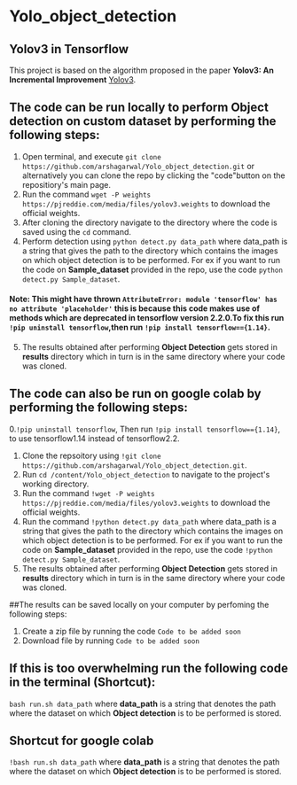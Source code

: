 # Yolo_object_detection

## Yolov3 in Tensorflow
This project is based on the algorithm proposed in the paper **Yolov3: An Incremental Improvement** [Yolov3](https://arxiv.org/abs/1804.02767).

## The code can be run locally to perform **Object detection** on custom dataset by performing the following steps:

1. Open terminal, and execute `git clone https://github.com/arshagarwal/Yolo_object_detection.git` or alternatively you can clone the repo by clicking the "code"button on the repositiory's main page.
2. Run the command `wget -P weights https://pjreddie.com/media/files/yolov3.weights` to download the official weights.
3. After cloning the directory navigate to the directory where the code is saved using the `cd` command.
4. Perform detection using `python detect.py data_path` where data_path is a string that gives the path to the directory which contains the images on which object detection is to be performed. For ex if you want to run the code on **Sample_dataset** provided in the repo, use the code `python detect.py Sample_dataset`.

#### Note: This might have thrown `AttributeError: module 'tensorflow' has no attribute 'placeholder'` this is because this code makes use of methods which are deprecated in tensorflow version 2.2.0.To fix this run `!pip uninstall tensorflow`,then run `!pip install tensorflow=={1.14}`.
5. The results obtained after performing **Object Detection** gets stored in **results** directory which in turn is in the same directory 
where your code was cloned.



## The code can also be run on google colab by performing the following steps:
0.`!pip uninstall tensorflow`, Then run `!pip install tensorflow=={1.14}`, to use tensorflow1.14 instead of tensorflow2.2.
1. Clone the repsoitory using `!git clone https://github.com/arshagarwal/Yolo_object_detection.git`.
2. Run `cd /content/Yolo_object_detection` to navigate to the project's working directory.
3. Run the command `!wget -P weights https://pjreddie.com/media/files/yolov3.weights` to download the official weights.
4. Run the command `!python detect.py data_path` where data_path is a string that gives the path to the directory which contains the images on which object detection is to be performed. For ex if you want to run the code on **Sample_dataset** provided in the repo, use the code `!python detect.py Sample_dataset`.
5. The results obtained after performing **Object Detection** gets stored in **results** directory which in turn is in the same directory 
where your code was cloned.

##The results can be saved locally on your computer by perfoming the following steps:
1. Create a zip file by running the code `Code to be added soon`
2. Download file by running `Code to be added soon`

## If this is too overwhelming run the following code in the terminal (Shortcut):
`bash run.sh data_path` where **data_path** is a string that denotes the path where the dataset on which **Object detection** is to be performed is stored.

## Shortcut for google colab
`!bash run.sh data_path` where **data_path** is a string that denotes the path where the dataset on which **Object detection** is to be performed is stored.

